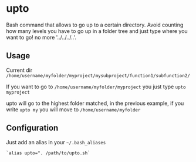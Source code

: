 upto
====
	
Bash command that allows to go up to a certain directory. Avoid counting how many levels you have to go up in a folder tree and just type where you want to go! no more '../../../..'.

Usage
-------

Current dir `/home/username/myfolder/myproject/mysubproject/function1/subfunction2/`

If you want to go to `/home/username/myfolder/myproject` you just type `upto myproject`

upto will go to the highest folder matched, in the previous example, if you write `upto my` you will move to `/home/username/myfolder`

Configuration
-------------

Just add an alias in your `~/.bash_aliases`

    `alias upto=". /path/to/upto.sh`